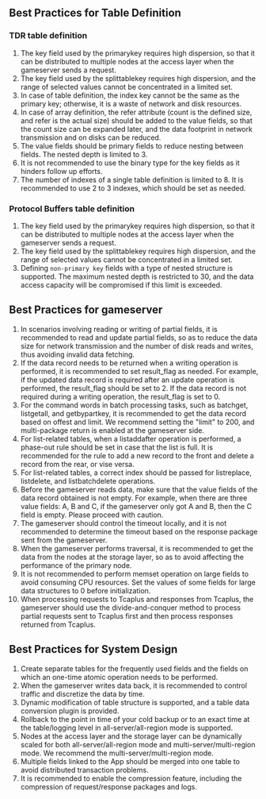 [//]: # (chinagitpath:XXXXX)

## Best Practices for Table Definition
### TDR table definition
1. The key field used by the primarykey requires high dispersion, so that it can be distributed to multiple nodes at the access layer when the gameserver sends a request.
2. The key field used by the splittablekey requires high dispersion, and the range of selected values cannot be concentrated in a limited set.
3. In case of table definition, the index key cannot be the same as the primary key; otherwise, it is a waste of network and disk resources.
4. In case of array definition, the refer attribute (count is the defined size, and refer is the actual size) should be added to the value fields, so that the count size can be expanded later, and the data footprint in network transmission and on disks can be reduced.
5. The value fields should be primary fields to reduce nesting between fields. The nested depth is limited to 3.
6. It is not recommended to use the binary type for the key fields as it hinders follow up efforts. 
7. The number of indexes of a single table definition is limited to 8. It is recommended to use 2 to 3 indexes, which should be set as needed.

### Protocol Buffers table definition
1. The key field used by the primarykey requires high dispersion, so that it can be distributed to multiple nodes at the access layer when the gameserver sends a request.
2. The key field used by the splittablekey requires high dispersion, and the range of selected values cannot be concentrated in a limited set.
3. Defining `non-primary key` fields with a type of nested structure is supported. The maximum nested depth is restricted to 30, and the data access capacity will be compromised if this limit is exceeded.

## Best Practices for gameserver
1. In scenarios involving reading or writing of partial fields, it is recommended to read and update partial fields, so as to reduce the data size for network transmission and the number of disk reads and writes, thus avoiding invalid data fetching.
2. If the data record needs to be returned when a writing operation is performed, it is recommended to set result_flag as needed. For example, if the updated data record is required after an update operation is performed, the result_flag should be set to 2. If the data record is not required during a writing operation, the result_flag is set to 0.
3. For the command words in batch processing tasks, such as batchget, listgetall, and getbypartkey, it is recommended to get the data record based on offest and limit. We recommend setting the "limit" to 200, and multi-package return is enabled at the gameserver side.
4. For list-related tables, when a listaddafter operation is performed, a phase-out rule should be set in case that the list is full. It is recommended for the rule to add a new record to the front and delete a record from the rear, or vise versa.
5. For list-related tables, a correct index should be passed for listreplace, listdelete, and listbatchdelete operations.
6. Before the gameserver reads data, make sure that the value fields of the data record obtained is not empty. For example, when there are three value fields: A, B and C, if the gameserver only got A and B, then the C field is empty. Please proceed with caution.
7. The gameserver should control the timeout locally, and it is not recommended to determine the timeout based on the response package sent from the gameserver.
8. When the gameserver performs traversal, it is recommended to get the data from the nodes at the storage layer, so as to avoid affecting the performance of the primary node.
9. It is not recommended to perform memset operation on large fields to avoid consuming CPU resources. Set the values of some fields for large data structures to 0 before initialization.
10. When processing requests to Tcaplus and responses from Tcaplus, the gameserver should use the divide-and-conquer method to process partial requests sent to Tcaplus first and then process responses returned from Tcaplus.

## Best Practices for System Design
1. Create separate tables for the frequently used fields and the fields on which an one-time atomic operation needs to be performed.
2. When the gameserver writes data back, it is recommended to control traffic and discretize the data by time.
3. Dynamic modification of table structure is supported, and a table data conversion plugin is provided.
4. Rollback to the point in time of your cold backup or to an exact time at the table/logging level in all-server/all-region mode is supported.
5. Nodes at the access layer and the storage layer can be dynamically scaled for both all-server/all-region mode and multi-server/multi-region mode. We recommend the multi-server/multi-region mode.  
6. Multiple fields linked to the App should be merged into one table to avoid distributed transaction problems.
7. It is recommended to enable the compression feature, including the compression of request/response packages and logs.



